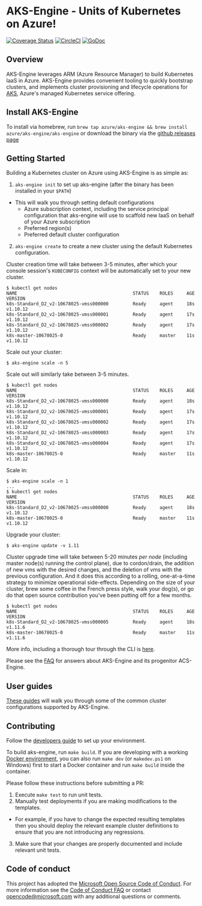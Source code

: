 # AKS-Engine - Units of Kubernetes on Azure!

[![Coverage Status](https://codecov.io/gh/Azure/aks-engine/branch/master/graph/badge.svg)](https://codecov.io/gh/Azure/aks-engine)
[![CircleCI](https://circleci.com/gh/Azure/aks-engine/tree/master.svg?style=svg)](https://circleci.com/gh/Azure/aks-engine/tree/master)
[![GoDoc](https://godoc.org/github.com/Azure/aks-engine?status.svg)](https://godoc.org/github.com/Azure/aks-engine)

## Overview

AKS-Engine leverages ARM (Azure Resource Manager) to build Kubernetes IaaS in Azure. AKS-Engine provides convenient tooling to quickly bootstrap clusters, and implements cluster provisioning and lifecycle operations for [AKS](https://docs.microsoft.com/en-us/azure/aks), Azure's managed Kubernetes service offering.

## Install AKS-Engine

To install via homebrew, run `brew tap azure/aks-engine && brew install azure/aks-engine/aks-engine` or download the binary via the [github releases page](https://github.com/Azure/aks-engine/releases)

## Getting Started

Building a Kubernetes cluster on Azure using AKS-Engine is as simple as:

1. `aks-engine init` to set up aks-engine (after the binary has been installed in your `$PATH`)
  - This will walk you through setting default configurations
    - Azure subscription context, including the service principal configuration that aks-engine will use to scaffold new IaaS on behalf of your Azure subscription
    - Preferred region(s)
    - Preferred default cluster configuration
2. `aks-engine create` to create a new cluster using the default Kubernetes configuration.

Cluster creation time will take between 3-5 minutes, after which your console session's `KUBECONFIG` context will be automatically set to your new cluster.

```
$ kubectl get nodes
NAME                                           STATUS    ROLES     AGE       VERSION
k8s-Standard_D2_v2-10678025-vmss000000         Ready     agent     18s       v1.10.12
k8s-Standard_D2_v2-10678025-vmss000001         Ready     agent     17s       v1.10.12
k8s-Standard_D2_v2-10678025-vmss000002         Ready     agent     17s       v1.10.12
k8s-master-10678025-0                          Ready     master    11s       v1.10.12
```

Scale out your cluster:

```
$ aks-engine scale -n 5
```

Scale out will similarly take between 3-5 minutes.

```
$ kubectl get nodes
NAME                                           STATUS    ROLES     AGE       VERSION
k8s-Standard_D2_v2-10678025-vmss000000         Ready     agent     18s       v1.10.12
k8s-Standard_D2_v2-10678025-vmss000001         Ready     agent     17s       v1.10.12
k8s-Standard_D2_v2-10678025-vmss000002         Ready     agent     17s       v1.10.12
k8s-Standard_D2_v2-10678025-vmss000003         Ready     agent     17s       v1.10.12
k8s-Standard_D2_v2-10678025-vmss000004         Ready     agent     17s       v1.10.12
k8s-master-10678025-0                          Ready     master    11s       v1.10.12
```

Scale in:

```
$ aks-engine scale -n 1
...
$ kubectl get nodes
NAME                                           STATUS    ROLES     AGE       VERSION
k8s-Standard_D2_v2-10678025-vmss000000         Ready     agent     18s       v1.10.12
k8s-master-10678025-0                          Ready     master    11s       v1.10.12
```

Upgrade your cluster:

```
$ aks-engine update -v 1.11
```

Cluster upgrade time will take between 5-20 minutes *per node* (including master node(s) running the control plane), due to cordon/drain, the addition of new vms with the desired changes, and the deletion of vms with the previous configuration. And it does this according to a rolling, one-at-a-time strategy to minimize operational side-effects. Depending on the size of your cluster, brew some coffee in the French press style, walk your dog(s), or go do that open source contribution you've been putting off for a few months.

```
$ kubectl get nodes
NAME                                           STATUS    ROLES     AGE       VERSION
k8s-Standard_D2_v2-10678025-vmss000005         Ready     agent     18s       v1.11.6
k8s-master-10678025-0                          Ready     master    11s       v1.11.6
```

More info, including a thorough tour through the CLI is [here](docs/aksengine.md).

Please see the [FAQ](/docs/faq.md) for answers about AKS-Engine and its progenitor ACS-Engine.

## User guides

[These guides](docs/kubernetes.md) will walk you through some of the common cluster configurations supported by AKS-Engine.

## Contributing

Follow the [developers guide](docs/developers.md) to set up your environment.

To build aks-engine, run `make build`. If you are developing with a working [Docker environment](https://docs.docker.com/engine), you can also run `make dev` (or `makedev.ps1` on Windows) first to start a Docker container and run `make build` inside the container.

Please follow these instructions before submitting a PR:

1. Execute `make test` to run unit tests.
2. Manually test deployments if you are making modifications to the templates.
* For example, if you have to change the expected resulting templates then you should deploy the relevant example cluster definitions to ensure that you are not introducing any regressions.
3. Make sure that your changes are properly documented and include relevant unit tests.

## Code of conduct

This project has adopted the [Microsoft Open Source Code of Conduct](https://opensource.microsoft.com/codeofconduct/). For more information see the [Code of Conduct FAQ](https://opensource.microsoft.com/codeofconduct/faq) or contact [opencode@microsoft.com](mailto:opencode@microsoft.com) with any additional questions or comments.
